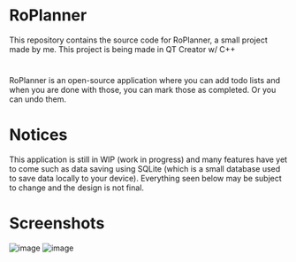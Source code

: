 # RoPlanner
This repository contains the source code for RoPlanner, a small project made by me. This project is being made in QT Creator w/ C++
#
RoPlanner is an open-source application where you can add todo lists and when you are done with those, you can mark those as completed. Or you can undo them.
# Notices
This application is still in WIP (work in progress) and many features have yet to come such as data saving using SQLite (which is a small database used to save data locally to your device). Everything seen below may be subject to change and the design is not final.

# Screenshots

![image](https://user-images.githubusercontent.com/25133954/120659286-2031f380-c47e-11eb-91ba-634b8ebcc8e8.png)
![image](https://user-images.githubusercontent.com/25133954/120659369-3475f080-c47e-11eb-9b6b-885eb408c3c9.png)

